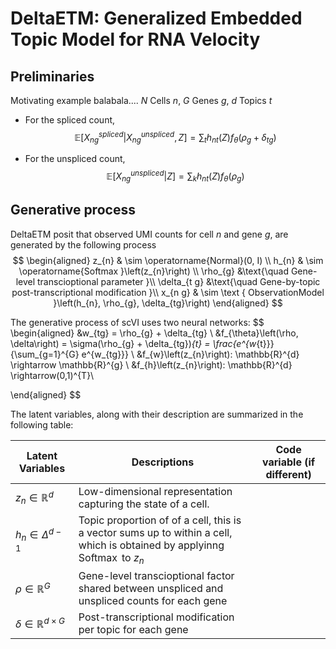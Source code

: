 # DeltaETM: Generalized Embedded Topic Model for RNA Velocity 


## Preliminaries

Motivating example balabala.... 
$N$ Cells $n$, $G$ Genes $g$, $d$ Topics $t$

- For the spliced count,
$$\mathbb{E}\left[X_{ng}^{spliced}|X_{ng}^{unspliced}, Z\right] = \sum_{t}h_{nt}\left(Z\right)f_{\theta}\left(\rho_{g} +\delta_{tg} \right)$$

- For the unspliced count,
$$\mathbb{E}\left[X_{ng}^{unspliced}|Z\right] = \sum_{k}h_{nt}\left(Z\right)f_{\theta}\left(\rho_{g}\right)$$


## Generative process

DeltaETM posit that observed UMI counts for cell $n$ and gene $g$, are generated by the following process
$$
\begin{aligned}
z_{n} & \sim \operatorname{Normal}(0, I) \\
h_{n} & \sim \operatorname{Softmax }\left(z_{n}\right) \\
\rho_{g}  &\text{\quad Gene-level transcioptional parameter }\\
\delta_{t g} &\text{\quad Gene-by-topic post-transcriptional modification }\\
x_{n g} & \sim \text { ObservationModel }\left(h_{n}, \rho_{g}, \delta_{tg}\right)
\end{aligned}
$$


The generative process of scVI uses two neural networks:
$$
\begin{aligned}
&w_{tg} = \rho_{g} + \delta_{tg} \\
&f_{\theta}\left(\rho, \delta\right) =  \sigma(\rho_{g} + \delta_{tg})_{t} = \frac{e^{w_{t}}}{\sum_{g=1}^{G} e^{w_{tg}}} \\
&f_{w}\left(z_{n}\right): \mathbb{R}^{d} \rightarrow \mathbb{R}^{g} \\
&f_{h}\left(z_{n}\right): \mathbb{R}^{d}  \rightarrow(0,1)^{T}\\


\end{aligned}
$$

The latent variables, along with their description are summarized in the following table:

| Latent Variables  | Descriptions  | Code variable (if different)  |
|---                |---            |---                            |
| $z_{n} \in \mathbb{R}^{d}$ | Low-dimensional representation capturing the state of a cell.  |  |
|  $h_{n} \in \Delta^{d-1}$ | Topic proportion of of a cell, this is a vector sums up to within a cell, which is obtained by applyinng $\operatorname{Softmax}$ to $z_{n}$ |   |
| $\rho \in \mathbb{R}^{G}$  |  Gene-level transcioptional factor shared between unspliced and unspliced counts for each gene |   |
| $\delta \in \mathbb{R}^{d\times G}$  |  Post-transcriptional modification per topic for each gene |   |

